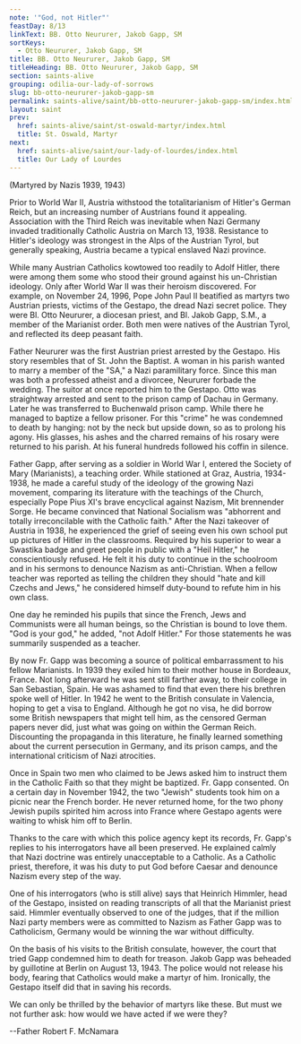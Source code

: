 ```yaml
---
note: '"God, not Hitler"'
feastDay: 8/13
linkText: BB. Otto Neururer, Jakob Gapp, SM
sortKeys:
  - Otto Neururer, Jakob Gapp, SM
title: BB. Otto Neururer, Jakob Gapp, SM
titleHeading: BB. Otto Neururer, Jakob Gapp, SM
section: saints-alive
grouping: odilia-our-lady-of-sorrows
slug: bb-otto-neururer-jakob-gapp-sm
permalink: saints-alive/saint/bb-otto-neururer-jakob-gapp-sm/index.html
layout: saint
prev:
  href: saints-alive/saint/st-oswald-martyr/index.html
  title: St. Oswald, Martyr
next:
  href: saints-alive/saint/our-lady-of-lourdes/index.html
  title: Our Lady of Lourdes
---
```

(Martyred by Nazis 1939, 1943)

Prior to World War II, Austria withstood the totalitarianism of Hitler's German Reich, but an increasing number of Austrians found it appealing. Association with the Third Reich was inevitable when Nazi Germany invaded traditionally Catholic Austria on March 13, 1938. Resistance to Hitler's ideology was strongest in the Alps of the Austrian Tyrol, but generally speaking, Austria became a typical enslaved Nazi province.

While many Austrian Catholics kowtowed too readily to Adolf Hitler, there were among them some who stood their ground against his un-Christian ideology. Only after World War II was their heroism discovered. For example, on November 24, 1996, Pope John Paul II beatified as martyrs two Austrian priests, victims of the Gestapo, the dread Nazi secret police. They were Bl. Otto Neururer, a diocesan priest, and Bl. Jakob Gapp, S.M., a member of the Marianist order. Both men were natives of the Austrian Tyrol, and reflected its deep peasant faith.

Father Neururer was the first Austrian priest arrested by the Gestapo. His story resembles that of St. John the Baptist. A woman in his parish wanted to marry a member of the "SA," a Nazi paramilitary force. Since this man was both a professed atheist and a divorcee, Neururer forbade the wedding. The suitor at once reported him to the Gestapo. Otto was straightway arrested and sent to the prison camp of Dachau in Germany. Later he was transferred to Buchenwald prison camp. While there he managed to baptize a fellow prisoner. For this "crime" he was condemned to death by hanging: not by the neck but upside down, so as to prolong his agony. His glasses, his ashes and the charred remains of his rosary were returned to his parish. At his funeral hundreds followed his coffin in silence.

Father Gapp, after serving as a soldier in World War I, entered the Society of Mary (Marianists), a teaching order. While stationed at Graz, Austria, 1934-1938, he made a careful study of the ideology of the growing Nazi movement, comparing its literature with the teachings of the Church, especially Pope Pius XI's brave encyclical against Nazism, Mit brennender Sorge. He became convinced that National Socialism was "abhorrent and totally irreconcilable with the Catholic faith." After the Nazi takeover of Austria in 1938, he experienced the grief of seeing even his own school put up pictures of Hitler in the classrooms. Required by his superior to wear a Swastika badge and greet people in public with a "Heil Hitler," he conscientiously refused. He felt it his duty to continue in the schoolroom and in his sermons to denounce Nazism as anti-Christian. When a fellow teacher was reported as telling the children they should "hate and kill Czechs and Jews," he considered himself duty-bound to refute him in his own class.

One day he reminded his pupils that since the French, Jews and Communists were all human beings, so the Christian is bound to love them. "God is your god," he added, "not Adolf Hitler." For those statements he was summarily suspended as a teacher.

By now Fr. Gapp was becoming a source of political embarrassment to his fellow Marianists. In 1939 they exiled him to their mother house in Bordeaux, France. Not long afterward he was sent still farther away, to their college in San Sebastian, Spain. He was ashamed to find that even there his brethren spoke well of Hitler. In 1942 he went to the British consulate in Valencia, hoping to get a visa to England. Although he got no visa, he did borrow some British newspapers that might tell him, as the censored German papers never did, just what was going on within the German Reich. Discounting the propaganda in this literature, he finally learned something about the current persecution in Germany, and its prison camps, and the international criticism of Nazi atrocities.

Once in Spain two men who claimed to be Jews asked him to instruct them in the Catholic Faith so that they might be baptized. Fr. Gapp consented. On a certain day in November 1942, the two "Jewish" students took him on a picnic near the French border. He never returned home, for the two phony Jewish pupils spirited him across into France where Gestapo agents were waiting to whisk him off to Berlin.

Thanks to the care with which this police agency kept its records, Fr. Gapp's replies to his interrogators have all been preserved. He explained calmly that Nazi doctrine was entirely unacceptable to a Catholic. As a Catholic priest, therefore, it was his duty to put God before Caesar and denounce Nazism every step of the way.

One of his interrogators (who is still alive) says that Heinrich Himmler, head of the Gestapo, insisted on reading transcripts of all that the Marianist priest said. Himmler eventually observed to one of the judges, that if the million Nazi party members were as committed to Nazism as Father Gapp was to Catholicism, Germany would be winning the war without difficulty.

On the basis of his visits to the British consulate, however, the court that tried Gapp condemned him to death for treason. Jakob Gapp was beheaded by guillotine at Berlin on August 13, 1943. The police would not release his body, fearing that Catholics would make a martyr of him. Ironically, the Gestapo itself did that in saving his records.

We can only be thrilled by the behavior of martyrs like these. But must we not further ask: how would we have acted if we were they?

\--Father Robert F. McNamara